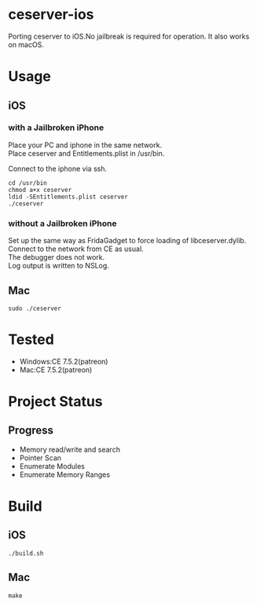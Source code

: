# ceserver-ios

Porting ceserver to iOS.No jailbreak is required for operation. 
It also works on macOS.

# Usage

## iOS

### with a Jailbroken iPhone

Place your PC and iphone in the same network.  
Place ceserver and Entitlements.plist in /usr/bin.

Connect to the iphone via ssh.

```
cd /usr/bin
chmod a+x ceserver
ldid -SEntitlements.plist ceserver
./ceserver
```

### without a Jailbroken iPhone

Set up the same way as FridaGadget to force loading of libceserver.dylib.  
Connect to the network from CE as usual.  
The debugger does not work.  
Log output is written to NSLog.

## Mac

```
sudo ./ceserver
```

# Tested

- Windows:CE 7.5.2(patreon)
- Mac:CE 7.5.2(patreon)

# Project Status

## Progress

- Memory read/write and search
- Pointer Scan
- Enumerate Modules
- Enumerate Memory Ranges

# Build

## iOS

`./build.sh`

## Mac

`make`
